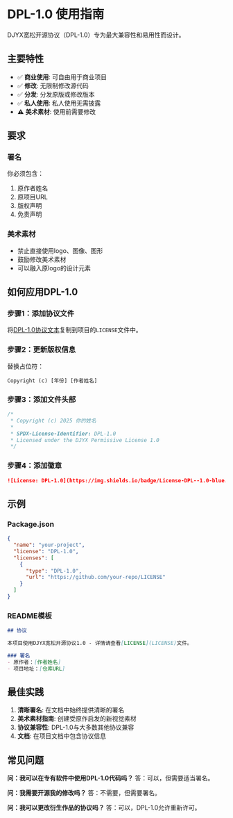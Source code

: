 # DPL-1.0 使用指南

DJYX宽松开源协议（DPL-1.0）专为最大兼容性和易用性而设计。

## 主要特性

- ✅ **商业使用**: 可自由用于商业项目
- ✅ **修改**: 无限制修改源代码
- ✅ **分发**: 分发原版或修改版本
- ✅ **私人使用**: 私人使用无需披露
- ⚠️ **美术素材**: 使用前需要修改

## 要求

### 署名
你必须包含：
1. 原作者姓名
2. 原项目URL
3. 版权声明
4. 免责声明

### 美术素材
- 禁止直接使用logo、图像、图形
- 鼓励修改美术素材
- 可以融入原logo的设计元素

## 如何应用DPL-1.0

### 步骤1：添加协议文件
将[DPL-1.0协议文本](../../licenses/DPL-1.0-LICENSE.md)复制到项目的`LICENSE`文件中。

### 步骤2：更新版权信息
替换占位符：
```
Copyright (c) [年份] [作者姓名]
```

### 步骤3：添加文件头部
```javascript
/*
 * Copyright (c) 2025 你的姓名
 * 
 * SPDX-License-Identifier: DPL-1.0
 * Licensed under the DJYX Permissive License 1.0
 */
```

### 步骤4：添加徽章
```markdown
![License: DPL-1.0](https://img.shields.io/badge/License-DPL--1.0-blue.svg)
```

## 示例

### Package.json
```json
{
  "name": "your-project",
  "license": "DPL-1.0",
  "licenses": [
    {
      "type": "DPL-1.0",
      "url": "https://github.com/your-repo/LICENSE"
    }
  ]
}
```

### README模板
```markdown
## 协议

本项目使用DJYX宽松开源协议1.0 - 详情请查看[LICENSE](LICENSE)文件。

### 署名
- 原作者：[作者姓名]
- 项目地址：[仓库URL]
```

## 最佳实践

1. **清晰署名**: 在文档中始终提供清晰的署名
2. **美术素材指南**: 创建受原作启发的新视觉素材
3. **协议兼容性**: DPL-1.0与大多数其他协议兼容
4. **文档**: 在项目文档中包含协议信息

## 常见问题

**问：我可以在专有软件中使用DPL-1.0代码吗？**
答：可以，但需要适当署名。

**问：我需要开源我的修改吗？**
答：不需要，但需要署名。

**问：我可以更改衍生作品的协议吗？**
答：可以，DPL-1.0允许重新许可。
